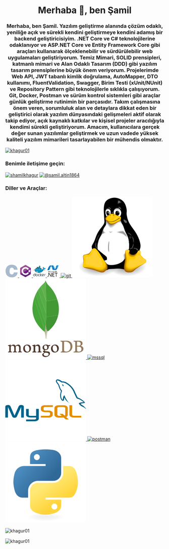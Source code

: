 <h1 align="center">Merhaba 👋, ben Şamil</h1>
<h3 align="center">Merhaba, ben Şamil. Yazılım geliştirme alanında çözüm odaklı, yeniliğe açık ve sürekli kendini geliştirmeye kendini adamış bir backend geliştiricisiyim. .NET Core ve C# teknolojilerine odaklanıyor ve ASP.NET Core ve Entity Framework Core gibi araçları kullanarak ölçeklenebilir ve sürdürülebilir web uygulamaları geliştiriyorum. Temiz Mimari, SOLID prensipleri, katmanlı mimari ve Alan Odaklı Tasarım (DDD) gibi yazılım tasarım prensiplerine büyük önem veriyorum. Projelerimde Web API, JWT tabanlı kimlik doğrulama, AutoMapper, DTO kullanımı, FluentValidation, Swagger, Birim Testi (xUnit/NUnit) ve Repository Pattern gibi teknolojilerle sıklıkla çalışıyorum. Git, Docker, Postman ve sürüm kontrol sistemleri gibi araçlar günlük geliştirme rutinimin bir parçasıdır. Takım çalışmasına önem veren, sorumluluk alan ve detaylara dikkat eden bir geliştirici olarak yazılım dünyasındaki gelişmeleri aktif olarak takip ediyor, açık kaynaklı katkılar ve kişisel projeler aracılığıyla kendimi sürekli geliştiriyorum. Amacım, kullanıcılara gerçek değer sunan yazılımlar geliştirmek ve uzun vadede yüksek kaliteli yazılım mimarileri tasarlayabilen bir mühendis olmaktır.</h3>

<p align="left"> <a href="https://github.com/ryo-ma/github-profile-trophy"><img src="https://github-profile-trophy.vercel.app/?username=khagur01" alt="khagur01" /></a> </p>

<h3 align="left">Benimle iletişime geçin:</h3>
<p align="left">
<a href="https://linkedin.com/in/shamilkhagur" target="blank"><img align="center" src="https://raw.githubusercontent.com/rahuldkjain/github-profile-readme-generator/master/src/images/icons/Social/linked-in-alt.svg" alt="shamilkhagur" height="30" width="40" /></a>
<a href="https://medium.com/@samil.altin1864" target="blank"><img align="center" src="https://raw.githubusercontent.com/rahuldkjain/github-profile-readme-generator/master/src/images/icons/Social/medium.svg" alt="@samil.altin1864" height="30" width="40" /></a>
</p>

<h3 align="left">Diller ve Araçlar:</h3>
<p align="left"> <a href="https://www.cprogramming.com/" target="_blank" rel="noreferrer"> <img src="https://raw.githubusercontent.com/devicons/devicon/master/icons/c/c-original.svg" alt="c" width="40" height="40"/> </a> <a href="https://www.w3schools.com/cs/" target="_blank" rel="noreferrer"> <img src="https://raw.githubusercontent.com/devicons/devicon/master/icons/csharp/csharp-original.svg" alt="csharp" width="40" height="40"/> </a> <a href="https://www.docker.com/" target="_blank" rel="noreferrer"> <img src="https://raw.githubusercontent.com/devicons/devicon/master/icons/docker/docker-original-wordmark.svg" alt="docker" width="40" height="40"/> </a> <a href="https://dotnet.microsoft.com/" target="_blank" rel="noreferrer"> <img src="https://raw.githubusercontent.com/devicons/devicon/master/icons/dot-net/dot-net-original-wordmark.svg" alt="dotnet" width="40" height="40"/> </a> <a href="https://git-scm.com/" target="_blank" rel="noreferrer"> <img src="https://www.vectorlogo.zone/logos/git-scm/git-scm-icon.svg" alt="git" width="40" yükseklik="40"/> </a> <a href="https://www.linux.org/" target="_blank" rel="noreferrer"> <img src="https://raw.githubusercontent.com/devicons/devicon/master/icons/linux/linux-original.svg" alt="linux" genişlik="40" yükseklik="40"/> </a> <a href="https://www.mongodb.com/" target="_blank" rel="noreferrer"> <img src="https://raw.githubusercontent.com/devicons/devicon/master/icons/mongodb/mongodb-original-wordmark.svg" alt="mongodb" genişlik="40" yükseklik="40"/> </a> <a href="https://www.microsoft.com/en-us/sql-server" target="_blank" rel="noreferrer"> <img src="https://www.svgrepo.com/show/303229/microsoft-sql-server-logo.svg" alt="mssql" width="40" height="40"/> </a> <a href="https://www.mysql.com/" target="_blank" rel="noreferrer"> <img src="https://raw.githubusercontent.com/devicons/devicon/master/icons/mysql/mysql-original-wordmark.svg" alt="mysql" genişlik="40" yükseklik="40"/> </a> <a href="https://postman.com" target="_blank" rel="noreferrer"> <img src="https://www.vectorlogo.zone/logos/getpostman/getpostman-icon.svg" alt="postman" genişlik="40" yükseklik="40"/> </a> <a href="https://www.python.org" target="_blank" rel="noreferrer"> <img src="https://raw.githubusercontent.com/devicons/devicon/master/icons/python/python-original.svg" alt="python" genişlik="40" yükseklik="40"/> </a> </p>

<p> <img align="center" src="https://github-readme-stats.vercel.app/api?username=khagur01&show_icons=true&locale=en" alt="khagur01" /></p>

<p><img align="center" src="https://github-readme-streak-stats.herokuapp.com/?user=khagur01&" alt="khagur01" /></p>

